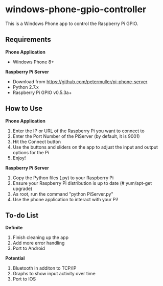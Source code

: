 windows-phone-gpio-controller
=============================

This is a Windows Phone app to control the Raspberry Pi GPIO.

Requirements
------------
**Phone Application**

* Windows Phone 8+

**Raspberry Pi Server**

* Download from https://github.com/petermuller/pi-phone-server
* Python 2.7.x
* Raspberry Pi GPIO v0.5.3a+

How to Use
----------
**Phone Application**

1. Enter the IP or URL of the Raspberry Pi you want to connect to
2. Enter the Port Number of the PiServer (by default, it is 9001)
3. Hit the Connect button
4. Use the buttons and sliders on the app to adjust the input and output options for the Pi
5. Enjoy!

**Raspberry Pi Server**

1. Copy the Python files (.py) to your Raspberry Pi
2. Ensure your Raspberry Pi distribution is up to date (# yum/apt-get upgrade)
3. As root, run the command "python PiServer.py"
4. Use the phone application to interact with your Pi!

To-do List
----------
**Definite**

1. Finish cleaning up the app
2. Add more error handling
3. Port to Android

**Potential**

1. Bluetooth in additon to TCP/IP
2. Graphs to show input activity over time
3. Port to IOS
